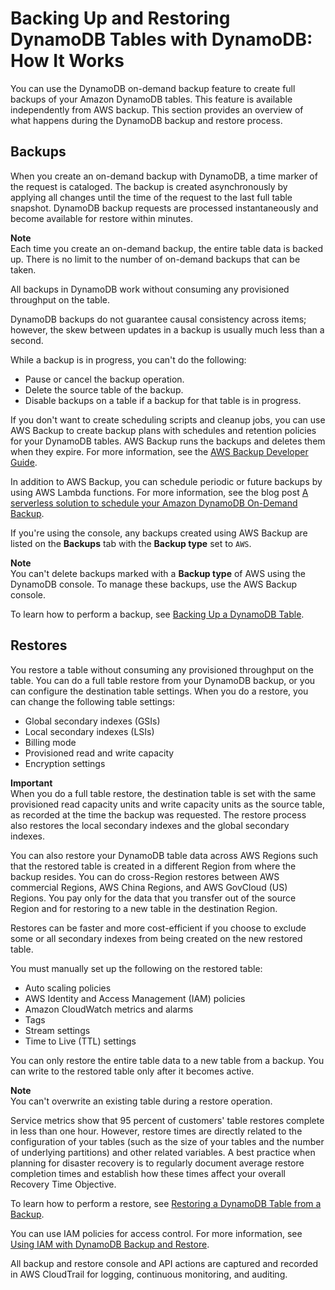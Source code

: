 # Backing Up and Restoring DynamoDB Tables with DynamoDB: How It Works<a name="CreateBackup"></a>

You can use the DynamoDB on\-demand backup feature to create full backups of your Amazon DynamoDB tables\. This feature is available independently from AWS backup\. This section provides an overview of what happens during the DynamoDB backup and restore process\.

## Backups<a name="CreateBackup_HowItWorks"></a>

When you create an on\-demand backup with DynamoDB, a time marker of the request is cataloged\. The backup is created asynchronously by applying all changes until the time of the request to the last full table snapshot\. DynamoDB backup requests are processed instantaneously and become available for restore within minutes\.

**Note**  
Each time you create an on\-demand backup, the entire table data is backed up\. There is no limit to the number of on\-demand backups that can be taken\.

All backups in DynamoDB work without consuming any provisioned throughput on the table\.

DynamoDB backups do not guarantee causal consistency across items; however, the skew between updates in a backup is usually much less than a second\.

While a backup is in progress, you can't do the following:
+ Pause or cancel the backup operation\.
+ Delete the source table of the backup\.
+ Disable backups on a table if a backup for that table is in progress\.

If you don't want to create scheduling scripts and cleanup jobs, you can use AWS Backup to create backup plans with schedules and retention policies for your DynamoDB tables\. AWS Backup runs the backups and deletes them when they expire\. For more information, see the [AWS Backup Developer Guide](https://docs.aws.amazon.com/aws-backup/latest/devguide/whatisbackup.html)\.

In addition to AWS Backup, you can schedule periodic or future backups by using AWS Lambda functions\. For more information, see the blog post [A serverless solution to schedule your Amazon DynamoDB On\-Demand Backup](https://aws.amazon.com/blogs/database/a-serverless-solution-to-schedule-your-amazon-dynamodb-on-demand-backup/)\.

If you're using the console, any backups created using AWS Backup are listed on the **Backups** tab with the **Backup type** set to `AWS`\.

**Note**  
You can't delete backups marked with a **Backup type** of AWS using the DynamoDB console\. To manage these backups, use the AWS Backup console\.

To learn how to perform a backup, see [Backing Up a DynamoDB Table](Backup.Tutorial.md)\.

## Restores<a name="CreateBackup_HowItWorks-restore"></a>

You restore a table without consuming any provisioned throughput on the table\. You can do a full table restore from your DynamoDB backup, or you can configure the destination table settings\. When you do a restore, you can change the following table settings:
+ Global secondary indexes \(GSIs\)
+ Local secondary indexes \(LSIs\)
+ Billing mode
+ Provisioned read and write capacity
+ Encryption settings

**Important**  
When you do a full table restore, the destination table is set with the same provisioned read capacity units and write capacity units as the source table, as recorded at the time the backup was requested\. The restore process also restores the local secondary indexes and the global secondary indexes\.

You can also restore your DynamoDB table data across AWS Regions such that the restored table is created in a different Region from where the backup resides\. You can do cross\-Region restores between AWS commercial Regions, AWS China Regions, and AWS GovCloud \(US\) Regions\. You pay only for the data that you transfer out of the source Region and for restoring to a new table in the destination Region\.

Restores can be faster and more cost\-efficient if you choose to exclude some or all secondary indexes from being created on the new restored table\.

You must manually set up the following on the restored table:
+ Auto scaling policies
+ AWS Identity and Access Management \(IAM\) policies
+ Amazon CloudWatch metrics and alarms
+ Tags
+ Stream settings
+ Time to Live \(TTL\) settings

You can only restore the entire table data to a new table from a backup\. You can write to the restored table only after it becomes active\.

**Note**  
 You can't overwrite an existing table during a restore operation\.

Service metrics show that 95 percent of customers' table restores complete in less than one hour\. However, restore times are directly related to the configuration of your tables \(such as the size of your tables and the number of underlying partitions\) and other related variables\. A best practice when planning for disaster recovery is to regularly document average restore completion times and establish how these times affect your overall Recovery Time Objective\.

To learn how to perform a restore, see [Restoring a DynamoDB Table from a Backup](Restore.Tutorial.md)\.

You can use IAM policies for access control\. For more information, see [Using IAM with DynamoDB Backup and Restore](backuprestore_IAM.md)\.

All backup and restore console and API actions are captured and recorded in AWS CloudTrail for logging, continuous monitoring, and auditing\.
